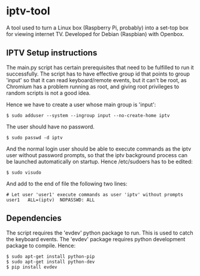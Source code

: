 iptv-tool
==========================================================================

A tool used to turn a Linux box (Raspberry Pi, probably) into a set-top box
for viewing internet TV. Developed for Debian (Raspbian) with Openbox.

IPTV Setup instructions
--------------------------------------------------------------------------

The main.py script has certain prerequisites that need to be fulfilled to
run it successfully. The script has to have effective group id that points
to group 'input' so that it can read keyboard/remote events, but it can't
be root, as Chromium has a problem running as root, and giving root 
privileges to random scripts is not a good idea.

Hence we have to create a user whose main group is 'input':
```
$ sudo adduser --system --ingroup input --no-create-home iptv
```
The user should have no password.
```
$ sudo passwd -d iptv
```
And the normal login user should be able to execute commands as the
iptv user without password prompts, so that the iptv background process
can be launched automatically on startup. Hence /etc/sudoers has to be
edited:
```
$ sudo visudo
```
And add to the end of file the following two lines:
```
# Let user 'user1' execute commands as user 'iptv' without prompts
user1	ALL=(iptv)	NOPASSWD: ALL
```

Dependencies
--------------------------------------------------------------------------

The script requires the 'evdev' python package to run. This is used
to catch the keyboard events. The 'evdev' package requires python
development package to compile. Hence:
```
$ sudo apt-get install python-pip
$ sudo apt-get install python-dev
$ pip install evdev
```
